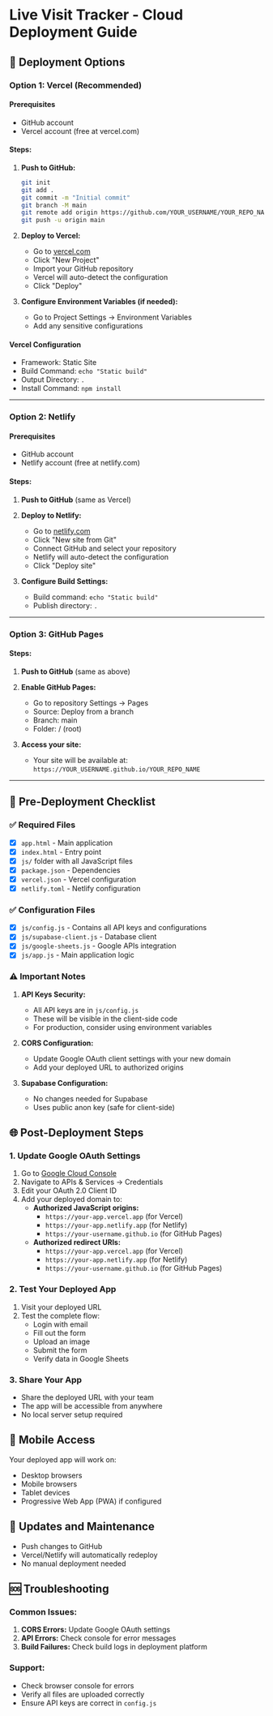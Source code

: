 # Live Visit Tracker - Cloud Deployment Guide

## 🚀 Deployment Options

### Option 1: Vercel (Recommended)

#### Prerequisites
- GitHub account
- Vercel account (free at vercel.com)

#### Steps:
1. **Push to GitHub:**
   ```bash
   git init
   git add .
   git commit -m "Initial commit"
   git branch -M main
   git remote add origin https://github.com/YOUR_USERNAME/YOUR_REPO_NAME.git
   git push -u origin main
   ```

2. **Deploy to Vercel:**
   - Go to [vercel.com](https://vercel.com)
   - Click "New Project"
   - Import your GitHub repository
   - Vercel will auto-detect the configuration
   - Click "Deploy"

3. **Configure Environment Variables (if needed):**
   - Go to Project Settings → Environment Variables
   - Add any sensitive configurations

#### Vercel Configuration
- Framework: Static Site
- Build Command: `echo "Static build"`
- Output Directory: `.`
- Install Command: `npm install`

---

### Option 2: Netlify

#### Prerequisites
- GitHub account
- Netlify account (free at netlify.com)

#### Steps:
1. **Push to GitHub** (same as Vercel)

2. **Deploy to Netlify:**
   - Go to [netlify.com](https://netlify.com)
   - Click "New site from Git"
   - Connect GitHub and select your repository
   - Netlify will auto-detect the configuration
   - Click "Deploy site"

3. **Configure Build Settings:**
   - Build command: `echo "Static build"`
   - Publish directory: `.`

---

### Option 3: GitHub Pages

#### Steps:
1. **Push to GitHub** (same as above)

2. **Enable GitHub Pages:**
   - Go to repository Settings → Pages
   - Source: Deploy from a branch
   - Branch: main
   - Folder: / (root)

3. **Access your site:**
   - Your site will be available at: `https://YOUR_USERNAME.github.io/YOUR_REPO_NAME`

---

## 🔧 Pre-Deployment Checklist

### ✅ Required Files
- [x] `app.html` - Main application
- [x] `index.html` - Entry point
- [x] `js/` folder with all JavaScript files
- [x] `package.json` - Dependencies
- [x] `vercel.json` - Vercel configuration
- [x] `netlify.toml` - Netlify configuration

### ✅ Configuration Files
- [x] `js/config.js` - Contains all API keys and configurations
- [x] `js/supabase-client.js` - Database client
- [x] `js/google-sheets.js` - Google APIs integration
- [x] `js/app.js` - Main application logic

### ⚠️ Important Notes

1. **API Keys Security:**
   - All API keys are in `js/config.js`
   - These will be visible in the client-side code
   - For production, consider using environment variables

2. **CORS Configuration:**
   - Update Google OAuth client settings with your new domain
   - Add your deployed URL to authorized origins

3. **Supabase Configuration:**
   - No changes needed for Supabase
   - Uses public anon key (safe for client-side)

## 🌐 Post-Deployment Steps

### 1. Update Google OAuth Settings
1. Go to [Google Cloud Console](https://console.cloud.google.com)
2. Navigate to APIs & Services → Credentials
3. Edit your OAuth 2.0 Client ID
4. Add your deployed domain to:
   - **Authorized JavaScript origins:**
     - `https://your-app.vercel.app` (for Vercel)
     - `https://your-app.netlify.app` (for Netlify)
     - `https://your-username.github.io` (for GitHub Pages)
   - **Authorized redirect URIs:**
     - `https://your-app.vercel.app` (for Vercel)
     - `https://your-app.netlify.app` (for Netlify)
     - `https://your-username.github.io` (for GitHub Pages)

### 2. Test Your Deployed App
1. Visit your deployed URL
2. Test the complete flow:
   - Login with email
   - Fill out the form
   - Upload an image
   - Submit the form
   - Verify data in Google Sheets

### 3. Share Your App
- Share the deployed URL with your team
- The app will be accessible from anywhere
- No local server setup required

## 📱 Mobile Access
Your deployed app will work on:
- Desktop browsers
- Mobile browsers
- Tablet devices
- Progressive Web App (PWA) if configured

## 🔄 Updates and Maintenance
- Push changes to GitHub
- Vercel/Netlify will automatically redeploy
- No manual deployment needed

## 🆘 Troubleshooting

### Common Issues:
1. **CORS Errors:** Update Google OAuth settings
2. **API Errors:** Check console for error messages
3. **Build Failures:** Check build logs in deployment platform

### Support:
- Check browser console for errors
- Verify all files are uploaded correctly
- Ensure API keys are correct in `config.js`
